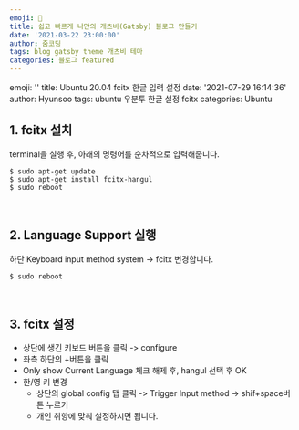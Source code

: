 ```yaml
---
emoji: 🧢
title: 쉽고 빠르게 나만의 개츠비(Gatsby) 블로그 만들기
date: '2021-03-22 23:00:00'
author: 줌코딩
tags: blog gatsby theme 개츠비 테마
categories: 블로그 featured
---
```


emoji: ''
title: Ubuntu 20.04 fcitx 한글 입력 설정
date: '2021-07-29 16:14:36'
author: Hyunsoo
tags: ubuntu 우분투 한글 설정 fcitx
categories: Ubuntu

## 1. fcitx 설치

terminal을 실행 후, 아래의 명령어를 순차적으로 입력해줍니다.

```shell
$ sudo apt-get update
$ sudo apt-get install fcitx-hangul
$ sudo reboot
```

<br/>

## 2. Language Support 실행

하단 Keyboard input method system -> fcitx 변경합니다.

```shell
$ sudo reboot
```

<br/>

## 3. fcitx 설정

- 상단에 생긴 키보드 버튼을 클릭 -> configure
- 좌측 하단의 +버튼을 클릭
- Only show Current Language 체크 해제 후, hangul 선택 후 OK
- 한/영 키 변경
  - 상단의 global config 탭 클릭 -> Trigger Input method -> shif+space버튼 누르기
  - 개인 취향에 맞춰 설정하시면 됩니다.

```toc

```

